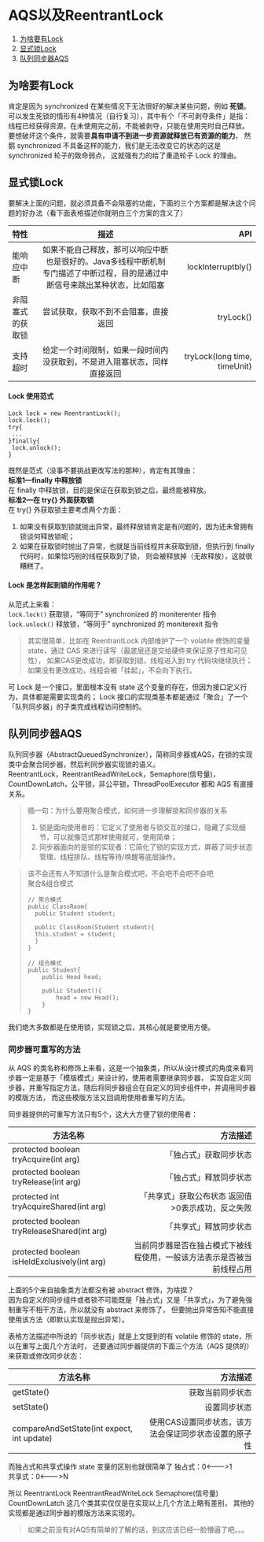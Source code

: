 # AQS以及ReentrantLock
1. [为啥要有Lock](#为啥要有Lock)
2. [显式锁Lock](#显式锁Lock)
3. [队列同步器AQS](#队列同步器AQS)

## <span id="为啥要有Lock">为啥要有Lock</span>
肯定是因为 synchronized 在某些情况下无法很好的解决某些问题，例如 **死锁**。  
可以发生死锁的情形有4种情况（自行复习），其中有个「不可剥夺条件」是指：  
线程已经获得资源，在未使用完之前，不能被剥夺，只能在使用完时自己释放。  
要想破坏这个条件，就需要**具有申请不到进一步资源就释放已有资源的能力**，
然鹅 synchronized 不具备这样的能力，我们是无法改变它的状态的这是 synchronized 轮子的致命弱点，
这就强有力的给了重造轮子 Lock 的理由。

## <span id="显式锁Lock">显式锁Lock</span>
要解决上面的问题，就必须具备不会阻塞的功能，下面的三个方案都是解决这个问题的好办法（看下面表格描述你就明白三个方案的含义了）

|特性|描述|API|
|:---|:---:|---:|
|能响应中断|如果不能自己释放，那可以响应中断也是很好的。Java多线程中断机制 专门描述了中断过程，目的是通过中断信号来跳出某种状态，比如阻塞|lockInterruptbly()|
|非阻塞式的获取锁|尝试获取，获取不到不会阻塞，直接返回|tryLock()|
|支持超时|给定一个时间限制，如果一段时间内没获取到，不是进入阻塞状态，同样直接返回|tryLock(long time, timeUnit)|

#### Lock 使用范式
```
Lock lock = new ReentrantLock();
lock.lock();
try{
 ...
}finally{
 lock.unlock();
}
```
既然是范式（没事不要挑战更改写法的那种），肯定有其理由：  
**标准1—finally 中释放锁**  
在 finally 中释放锁，目的是保证在获取到锁之后，最终能被释放。  
**标准2—在 try{} 外面获取锁**  
在 try{} 外获取锁主要考虑两个方面：
1. 如果没有获取到锁就抛出异常，最终释放锁肯定是有问题的，因为还未曾拥有锁谈何释放锁呢；
2. 如果在获取锁时抛出了异常，也就是当前线程并未获取到锁，但执行到 finally 代码时，如果恰巧别的线程获取到了锁，
则会被释放掉（无故释放），这就很糟糕了。

#### Lock 是怎样起到锁的作用呢？
从范式上来看：  
`lock.lock()` 获取锁，“等同于” synchronized 的 moniterenter 指令  
`lock.unlock()` 释放锁，“等同于” synchronized 的 moniterexit 指令  

>其实很简单，比如在 ReentrantLock 内部维护了一个 volatile 修饰的变量 state，通过 CAS 来进行读写（最底层还是交给硬件来保证原子性和可见性），
>如果CAS更改成功，即获取到锁，线程进入到 try 代码块继续执行；如果没有更改成功，线程会被「挂起」，不会向下执行。

可 Lock 是一个接口，里面根本没有 state 这个变量的存在，但因为接口定义行为，具体都是需要实现类的；
Lock 接口的实现类基本都是通过「聚合」了一个「队列同步器」的子类完成线程访问控制的。

## <span id="队列同步器AQS">队列同步器AQS</span>
队列同步器（AbstractQueuedSynchronizer），简称同步器或AQS，在锁的实现类中会聚合同步器，然后利同步器实现锁的语义。  
ReentrantLock，ReentrantReadWriteLock，Semaphore(信号量)，CountDownLatch，公平锁，非公平锁，ThreadPoolExecutor 都和 AQS 有直接关系。  

>插一句：为什么要用聚合模式，如何进一步理解锁和同步器的关系  
>1. 锁是面向使用者的：它定义了使用者与锁交互的接口，隐藏了实现细节，可以就像范式那样使用就可，使用简单；
>2. 同步器面向的是锁的实现者：它简化了锁的实现方式，屏蔽了同步状态管理、线程排队、线程等待/唤醒等底层操作。

>该不会还有人不知道什么是聚合模式吧，不会吧不会吧不会吧  
>聚合&组合模式  
>```
>// 聚合模式
>public ClassRoom{
>   public Student student;
>  
>   public ClassRoom(Student student){
>   this.student = student;
>   }
>}
>```
>```
>// 组合模式
>public Student{
>     public Head head;
>     
>     public Student(){
>         head = new Head();
>     }
>}
>```

我们绝大多数都是在使用锁，实现锁之后，其核心就是要使用方便。

### <span id="同步器可重写的方法">同步器可重写的方法</span>
从 AQS 的类名称和修饰上来看，这是一个抽象类，所以从设计模式的角度来看同步器一定是基于「模版模式」来设计的，使用者需要继承同步器，
实现自定义同步器，并重写指定方法，随后将同步器组合在自定义的同步组件中，并调用同步器的模版方法，
而这些模版方法又回调用使用者重写的方法。

同步器提供的可重写方法只有5个，这大大方便了锁的使用者：


| 方法名称     | 方法描述    |
| --------| -----: |
|protected boolean tryAcquire(int arg)|「独占式」获取同步状态|
|protected boolean tryRelease(int arg)|「独占式」释放同步状态|
|protected int tryAcquireShared(int arg)|「共享式」获取公布状态  返回值>0表示成功，反之失败|
|protected boolean tryReleaseShared(int arg)|「共享式」释放同步状态|
|protected boolean isHeldExclusively(int arg)|当前同步器是否在独占模式下被线程使用，一般该方法表示是否被当前线程占用|

上面的5个来自抽象类方法都没有被 abstract 修饰，为啥捏？  
因为自定义的同步组件或者锁不可能既是「独占式」又是「共享式」，为了避免强制重写不相干方法，所以就没有 abstract 来修饰了，
但要抛出异常告知不能直接使用该方法（即默认实现是抛出异常）。

表格方法描述中所说的「同步状态」就是上文提到的有 volatile 修饰的 state，所以在重写上面几个方法时，
还要通过同步器提供的下面三个方法（AQS 提供的）来获取或修改同步状态：

| 方法名称     | 方法描述    |
| --------| -----: |
|getState()|获取当前同步状态|
|setState()|设置同步状态|
|compareAndSetState(int expect, int update)|使用CAS设置同步状态，该方法会保证同步状态设置的原子性|

而独占式和共享式操作 state 变量的区别也就很简单了
独占式：0<--->1  
共享式：0<--->N

所以 ReentrantLock  ReentrantReadWriteLock  Semaphore(信号量)  CountDownLatch 这几个类其实仅仅是在实现以上几个方法上略有差别，
其他的实现都是通过同步器的模版方法来实现的。

>如果之前没有对AQS有简单的了解的话，到这应该已经一脸懵逼了吧。。。